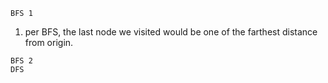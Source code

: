 `BFS 1`  
1. per BFS, the last node we visited would be one of the farthest distance from origin.

`BFS 2`  
`DFS`  
